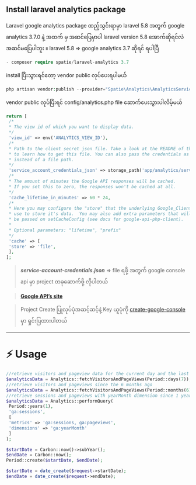 ## **Install laravel analytics package**
Laravel google analytics package ထည့်သွင်းရာမှာ laravel 5.8 အတွက် google analytics 3.7.0 နဲ့ အထက် မှ အဆင်ပြေမှာပါ 
laravel version 5.8 အောက်ဆိုရင်လဲ အဆင်မပြေပါဘူး ။ laravel 5.8 => google analytics 3.7 ဆိုရင် ရပါပြီ
```php
- composer require spatie/laravel-analytics 3.7
```
install ပြီးသွားရင်တော့ vendor public လုပ်ပေးရပါမယ်
```php
php artisan vendor:publish --provider="Spatie\Analytics\AnalyticsServiceProvider"
```
vendor public လုပ်ပြီးရင် config/analytics.php file ဆောက်ပေးသွားပါလိမ့်မယ်
```php
return [
 /*
 * The view id of which you want to display data.
 */
 'view_id' => env('ANALYTICS_VIEW_ID'),
 /*
 * Path to the client secret json file. Take a look at the README of this package
 * to learn how to get this file. You can also pass the credentials as an array 
 * instead of a file path.
 */
 'service_account_credentials_json' => storage_path('app/analytics/service-account-credentials.json'),
 /*
 * The amount of minutes the Google API responses will be cached.
 * If you set this to zero, the responses won't be cached at all.
 */
 'cache_lifetime_in_minutes' => 60 * 24,
 /*
 * Here you may configure the "store" that the underlying Google_Client will
 * use to store it's data.  You may also add extra parameters that will
 * be passed on setCacheConfig (see docs for google-api-php-client).
 *
 * Optional parameters: "lifetime", "prefix"
 */
 'cache' => [
 'store' => 'file',
 ],
];
```

>***service-account-credentials.json*** =>  file ရဖို့ အတွက် google console api မှာ project တခုဆောက်ဖို့ လိုပါတယ် 

 > **[Google API’s site](https://console.developers.google.com/apis/)** <br>
 
 > Project Create ပြုလုပ်ပုံအဆင့်ဆင့်နဲ့ Key ယူပုံကို [create-google-console](google-console.md) မှာ ရှင်းပြထားပါတယ်
 
 ------------------------------------------------



:zap: Usage 
=======================
```php
//retrieve visitors and pageview data for the current day and the last seven days
$analyticsData = Analytics::fetchVisitorsAndPageViews(Period::days(7));
//retrieve visitors and pageviews since the 6 months ago
$analyticsData = Analytics::fetchVisitorsAndPageViews(Period::months(6));
//retrieve sessions and pageviews with yearMonth dimension since 1 year ago 
$analyticsData = Analytics::performQuery(
 Period::years(1),
 'ga:sessions',
 [
 'metrics' => 'ga:sessions, ga:pageviews',
 'dimensions' => 'ga:yearMonth'
 ]
);
```

```php
$startDate = Carbon::now()->subYear();
$endDate = Carbon::now();
Period::create($startDate, $endDate);
```

```php
$startDate = date_create($request->startDate);
$endDate = date_create($request->endDate);
```
<!--stackedit_data:
eyJoaXN0b3J5IjpbMTA4Mzc2NDM0MywtNTUzNjYyODcxLC0xMz
g4ODYwNTc1LC0xNzQ4MzM2MDA2LC0yOTQwMzgzMzIsNzgzMzU4
MjQ0LDc4MzM1ODI0NCwtMjQ5NTA1NjQ4LDIwMTQzMjU0ODUsMT
A5ODY1MTg1MSwtNzUzMTIxOTA0LC02MjY5NTE0MTUsLTE0ODgx
MjkyMzQsNTA4NjQ5OTcxLC0yMDE0Njg5MjI0LC01NTMzMjM1Mj
hdfQ==
-->